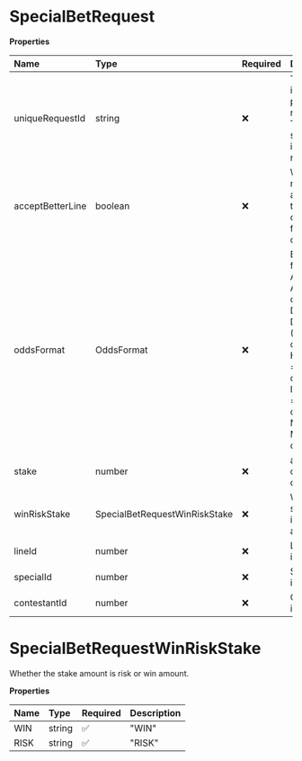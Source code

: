 # SpecialBetRequest

**Properties**

| Name             | Type                          | Required | Description                                                                                                                                                                                      |
| :--------------- | :---------------------------- | :------- | :----------------------------------------------------------------------------------------------------------------------------------------------------------------------------------------------- |
| uniqueRequestId  | string                        | ❌       | This unique id of the place bet requests. This is to support idempotent requests.                                                                                                                |
| acceptBetterLine | boolean                       | ❌       | Whether or not to accept a bet when there is a line change in favor of the client.                                                                                                               |
| oddsFormat       | OddsFormat                    | ❌       | Bet odds format. AMERICAN = American odds format, DECIMAL = Decimal (European) odds format, HONGKONG = Hong Kong odds format, INDONESIAN = Indonesian odds format, MALAY = Malaysian odds format |
| stake            | number                        | ❌       | amount in client’s currency.                                                                                                                                                                     |
| winRiskStake     | SpecialBetRequestWinRiskStake | ❌       | Whether the stake amount is risk or win amount.                                                                                                                                                  |
| lineId           | number                        | ❌       | Line identification.                                                                                                                                                                             |
| specialId        | number                        | ❌       | Special identification.                                                                                                                                                                          |
| contestantId     | number                        | ❌       | Contestant identification.                                                                                                                                                                       |

# SpecialBetRequestWinRiskStake

Whether the stake amount is risk or win amount.

**Properties**

| Name | Type   | Required | Description |
| :--- | :----- | :------- | :---------- |
| WIN  | string | ✅       | "WIN"       |
| RISK | string | ✅       | "RISK"      |

<!-- This file was generated by liblab | https://liblab.com/ -->
